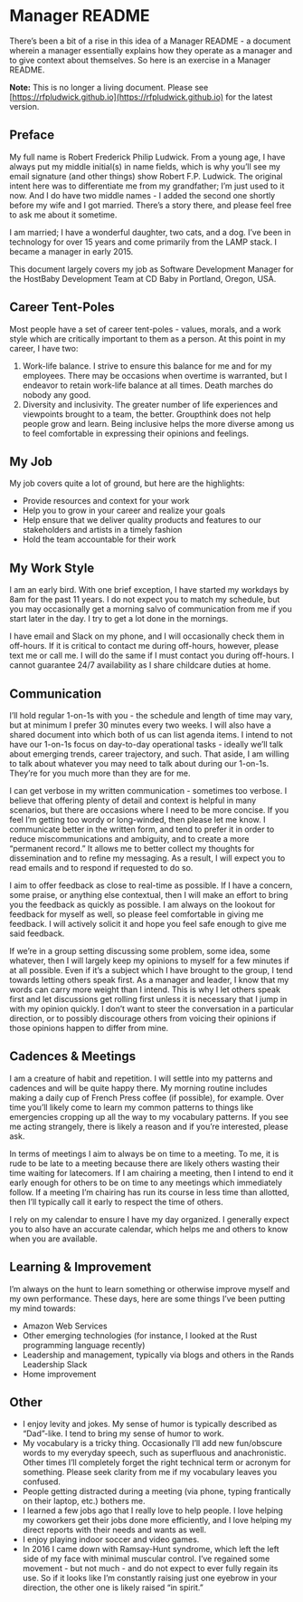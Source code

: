 # Manager README

There’s been a bit of a rise in this idea of a Manager README - a document
wherein a manager essentially explains how they operate as a manager and to give
context about themselves. So here is an exercise in a Manager README.

**Note:** This is no longer a living document. Please see
[https://rfpludwick.github.io](https://rfpludwick.github.io) for the latest
version.

## Preface

My full name is Robert Frederick Philip Ludwick. From a young age, I have always
put my middle initial(s) in name fields, which is why you’ll see my email
signature (and other things) show Robert F.P. Ludwick. The original intent here
was to differentiate me from my grandfather; I’m just used to it now. And I do
have two middle names - I added the second one shortly before my wife and I got
married. There’s a story there, and please feel free to ask me about it
sometime.

I am married; I have a wonderful daughter, two cats, and a dog. I’ve been in
technology for over 15 years and come primarily from the LAMP stack. I became a
manager in early 2015.

This document largely covers my job as Software Development Manager for the
HostBaby Development Team at CD Baby in Portland, Oregon, USA.

## Career Tent-Poles

Most people have a set of career tent-poles - values, morals, and a work style
which are critically important to them as a person. At this point in my career,
I have two:

1. Work-life balance. I strive to ensure this balance for me and for my
employees. There may be occasions when overtime is warranted, but I endeavor to
retain work-life balance at all times. Death marches do nobody any good.
2. Diversity and inclusivity. The greater number of life experiences and
viewpoints brought to a team, the better. Groupthink does not help people grow
and learn. Being inclusive helps the more diverse among us to feel comfortable
in expressing their opinions and feelings.

## My Job

My job covers quite a lot of ground, but here are the highlights:

* Provide resources and context for your work
* Help you to grow in your career and realize your goals
* Help ensure that we deliver quality products and features to our stakeholders
and artists in a timely fashion
* Hold the team accountable for their work

## My Work Style

I am an early bird. With one brief exception, I have started my workdays by 8am
for the past 11 years. I do not expect you to match my schedule, but you may
occasionally get a morning salvo of communication from me if you start later in
the day. I try to get a lot done in the mornings.

I have email and Slack on my phone, and I will occasionally check them in
off-hours. If it is critical to contact me during off-hours, however, please
text me or call me. I will do the same if I must contact you during off-hours.
I cannot guarantee 24/7 availability as I share childcare duties at home.

## Communication

I’ll hold regular 1-on-1s with you - the schedule and length of time may vary,
but at minimum I prefer 30 minutes every two weeks. I will also have a shared
document into which both of us can list agenda items. I intend to not have our
1-on-1s focus on day-to-day operational tasks - ideally we’ll talk about
emerging trends, career trajectory, and such. That aside, I am willing to talk
about whatever you may need to talk about during our 1-on-1s. They’re for you
much more than they are for me.

I can get verbose in my written communication - sometimes too verbose. I believe
that offering plenty of detail and context is helpful in many scenarios, but
there are occasions where I need to be more concise. If you feel I’m getting too
wordy or long-winded, then please let me know. I communicate better in the
written form, and tend to prefer it in order to reduce miscommunications and
ambiguity, and to create a more “permanent record.” It allows me to better
collect my thoughts for dissemination and to refine my messaging. As a result, I
will expect you to read emails and to respond if requested to do so.

I aim to offer feedback as close to real-time as possible. If I have a concern,
some praise, or anything else contextual, then I will make an effort to bring
you the feedback as quickly as possible. I am always on the lookout for feedback
for myself as well, so please feel comfortable in giving me feedback. I will
actively solicit it and hope you feel safe enough to give me said feedback.

If we’re in a group setting discussing some problem, some idea, some whatever,
then I will largely keep my opinions to myself for a few minutes if at all
possible. Even if it’s a subject which I have brought to the group, I tend
towards letting others speak first. As a manager and leader, I know that my
words can carry more weight than I intend. This is why I let others speak first
and let discussions get rolling first unless it is necessary that I jump in with
my opinion quickly. I don’t want to steer the conversation in a particular
direction, or to possibly discourage others from voicing their opinions if those
opinions happen to differ from mine.

## Cadences & Meetings

I am a creature of habit and repetition. I will settle into my patterns and
cadences and will be quite happy there. My morning routine includes making a
daily cup of French Press coffee (if possible), for example. Over time you’ll
likely come to learn my common patterns to things like emergencies cropping up
all the way to my vocabulary patterns. If you see me acting strangely, there is
likely a reason and if you’re interested, please ask.

In terms of meetings I aim to always be on time to a meeting. To me, it is rude
to be late to a meeting because there are likely others wasting their time
waiting for latecomers. If I am chairing a meeting, then I intend to end it
early enough for others to be on time to any meetings which immediately follow.
If a meeting I’m chairing has run its course in less time than allotted, then
I’ll typically call it early to respect the time of others.

I rely on my calendar to ensure I have my day organized. I generally expect you
to also have an accurate calendar, which helps me and others to know when you
are available.

## Learning & Improvement

I’m always on the hunt to learn something or otherwise improve myself and my own
performance. These days, here are some things I’ve been putting my mind towards:

* Amazon Web Services
* Other emerging technologies (for instance, I looked at the Rust programming
language recently)
* Leadership and management, typically via blogs and others in the Rands
Leadership Slack
* Home improvement

## Other

* I enjoy levity and jokes. My sense of humor is typically described as
“Dad”-like. I tend to bring my sense of humor to work.
* My vocabulary is a tricky thing. Occasionally I’ll add new fun/obscure words
to my everyday speech, such as superfluous and anachronistic. Other times I’ll
completely forget the right technical term or acronym for something. Please seek
clarity from me if my vocabulary leaves you confused.
* People getting distracted during a meeting (via phone, typing frantically on
their laptop, etc.) bothers me.
* I learned a few jobs ago that I really love to help people. I love helping my
coworkers get their jobs done more efficiently, and I love helping my direct
reports with their needs and wants as well.
* I enjoy playing indoor soccer and video games.
* In 2016 I came down with Ramsay-Hunt syndrome, which left the left side of my
face with minimal muscular control. I’ve regained some movement - but not much -
and do not expect to ever fully regain its use. So if it looks like I’m
constantly raising just one eyebrow in your direction, the other one is likely
raised “in spirit.”
